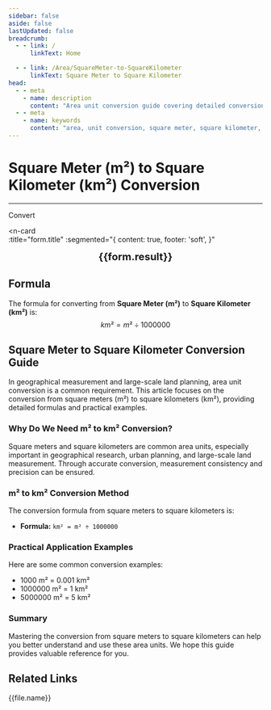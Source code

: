 ```yaml
---
sidebar: false
aside: false
lastUpdated: false
breadcrumb:
  - - link: /
      linkText: Home

  - - link: /Area/SquareMeter-to-SquareKilometer
      linkText: Square Meter to Square Kilometer
head:
  - - meta
    - name: description
      content: "Area unit conversion guide covering detailed conversion formulas and explanations from square meters (m²) to square kilometers (km²)."
  - - meta
    - name: keywords
      content: "area, unit conversion, square meter, square kilometer, m², km², square meter to square kilometer, area conversion guide, square meter conversion square kilometer, square meter to square kilometer, square kilometer conversion, area unit conversion, square meter convert square kilometer, square kilometer calculation, large area measurement, geographical area calculation, square meter symbol, square kilometer symbol, area unit comparison, square meter conversion table, square kilometer conversion formula, area conversion tool, square meter calculation, square kilometer calculator, area conversion formula, geographical measurement unit, urban planning area, land planning area, square meter to square kilometer formula, square kilometer area calculation, area unit conversion, large scale land measurement, geographical research unit, square meter square kilometer comparison table, area calculation tool, international geographical unit"
---
```

# Square Meter (m²) to Square Kilometer (km²) Conversion
---
<script setup>
import { onMounted, reactive, inject, ref } from 'vue'
import { NButton, NForm, NFormItem, NInput, NInputNumber, NSelect, NCard, useMessage,NGrid ,NGi } from 'naive-ui'
import { defineClientComponent } from 'vitepress'
import { Area } from '../files';
const seoKey = [
  'square meter conversion square kilometer',
  'square meter to square kilometer',
  'square kilometer conversion',
  'area unit conversion',
  'square meter convert square kilometer',
  'square kilometer calculation',
  'large area measurement',
  'geographical area calculation',
  'square meter symbol',
  'square kilometer symbol',
  'area unit comparison',
  'square meter conversion table',
  'square kilometer conversion formula',
  'area conversion tool',
  'square meter calculation',
  'square kilometer calculator',
  'area conversion formula',
  'geographical measurement unit',
  'urban planning area',
  'land planning area',
  'square meter to square kilometer formula',
  'square kilometer area calculation',
  'area unit conversion',
  'geographical research unit',
  'large scale land measurement',
  'square meter square kilometer comparison table',
  'area calculation tool',
  'geographical area unit'
]
const convert = inject('convert')

const form = reactive({
  number: null,
  result: '',
  title: 'Square Meter (m²) to Square Kilometer (km²) Conversion',
})

const convertHandler = () => {
  if (form.number !== null && !isNaN(form.number)) {
    const convertedValue = parseFloat(form.number) / 1000000
    form.result = `${form.number}m² = ${convertedValue.toFixed(6)}km²`
  } else {
    form.result = 'Please enter a valid number.'
  }
}
</script>

<n-form size="large" :model="form">
  <n-form-item label="Square Meter (m²)">
    <n-input-number v-model:value="form.number" placeholder="Enter square meters" style="width: 100%" />
  </n-form-item>
  <n-form-item>
    <n-button type="info" @click="convertHandler" block>Convert</n-button>
  </n-form-item>
</n-form>

<n-card  
  :title="form.title"
  :segmented="{
    content: true,
    footer: 'soft',
  }"
>
  <div  style="text-align:center;font-size:20px;">
    <strong>{{form.result}}</strong>
  </div>
    <template #footer>
    <div>
      <span v-for="item of seoKey">{{item}}, </span>
    </div>
  </template>
</n-card>

## Formula

The formula for converting from **Square Meter (m²)** to **Square Kilometer (km²)** is:
$$ km² = m² \div 1000000 $$

## Square Meter to Square Kilometer Conversion Guide

In geographical measurement and large-scale land planning, area unit conversion is a common requirement. This article focuses on the conversion from square meters (m²) to square kilometers (km²), providing detailed formulas and practical examples.

### Why Do We Need m² to km² Conversion?

Square meters and square kilometers are common area units, especially important in geographical research, urban planning, and large-scale land measurement. Through accurate conversion, measurement consistency and precision can be ensured.

### m² to km² Conversion Method

The conversion formula from square meters to square kilometers is:

- **Formula:** `km² = m² ÷ 1000000`

### Practical Application Examples

Here are some common conversion examples:

- 1000 m² = 0.001 km²
- 1000000 m² = 1 km²
- 5000000 m² = 5 km²

### Summary

Mastering the conversion from square meters to square kilometers can help you better understand and use these area units. We hope this guide provides valuable reference for you.

## Related Links
<n-grid x-gap="12" :cols="2">
  <n-gi v-for="(file, index) in Area" :key="index">
    <n-button
      text
      tag="a"
      :href="file.path"
      type="info"
    >
      {{file.name}}
    </n-button>
  </n-gi>
</n-grid>